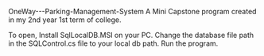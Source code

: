 OneWay---Parking-Management-System
A Mini Capstone program created in my 2nd year 1st term of college.

To open, Install SqlLocalDB.MSI on your PC.
Change the database file path in the SQLControl.cs file to your local db path.
Run the program.
